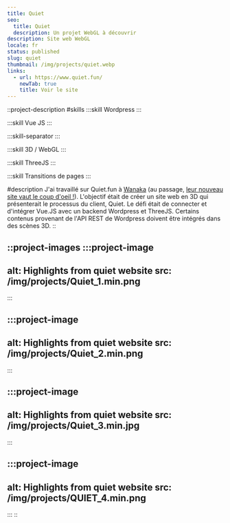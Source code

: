 ```yaml
---
title: Quiet
seo:
  title: Quiet
  description: Un projet WebGL à découvrir
description: Site web WebGL
locale: fr
status: published
slug: quiet
thumbnail: /img/projects/quiet.webp
links:
  - url: https://www.quiet.fun/
    newTab: true
    title: Voir le site
---
```


::project-description
#skills
  :::skill
  Wordpress
  :::

  :::skill
  Vue JS
  :::

  :::skill-separator
  :::

  :::skill
  3D / WebGL
  :::

  :::skill
  ThreeJS
  :::

  :::skill
  Transitions de pages
  :::

#description
J'ai travaillé sur Quiet.fun à [Wanaka](https://www.wanaka.studio/) (au passage, [leur nouveau site vaut le coup d'oeil !](/fr/projects/wanaka3)). L'objectif était de créer un site web en 3D qui présenterait le processus du client, Quiet. Le défi était de connecter et d'intégrer Vue.JS avec un backend Wordpress et ThreeJS. Certains contenus provenant de l'API REST de Wordpress doivent être intégrés dans des scènes 3D.
::

::project-images
  :::project-image
  ---
  alt: Highlights from quiet website
  src: /img/projects/Quiet_1.min.png
  ---
  :::

  :::project-image
  ---
  alt: Highlights from quiet website
  src: /img/projects/Quiet_2.min.png
  ---
  :::

  :::project-image
  ---
  alt: Highlights from quiet website
  src: /img/projects/Quiet_3.min.jpg
  ---
  :::

  :::project-image
  ---
  alt: Highlights from quiet website
  src: /img/projects/QUIET_4.min.png
  ---
  :::
::
